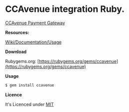 CCAvenue integration Ruby.
===================================

[CCAvenue Payment Gateway](https://www.ccavenue.com)

**Resources:**

[Wiki/Documentation/Usage](http://kishanio.github.io/2014/03/15/ccavenue-ruby-gem.html)

**Download**

Rubygems.org: [https://rubygems.org/gems/ccavenue](https://rubygems.org/gems/ccavenue)

**Usage**

```bash
$ gem install ccavenue
```

**Licence**

It's Licenced under [MIT](https://raw.github.com/kishanio/CCAvenue-Ruby-Gem/master/LICENSE.txt)
